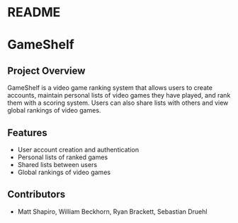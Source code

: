 # README

# GameShelf

## Project Overview

GameShelf is a video game ranking system that allows users to create accounts, maintain personal lists of video games they have played, and rank them with a scoring system. Users can also share lists with others and view global rankings of video games.

## Features
- User account creation and authentication
- Personal lists of ranked games
- Shared lists between users
- Global rankings of video games

## Contributors
- Matt Shapiro, William Beckhorn, Ryan Brackett, Sebastian Druehl
